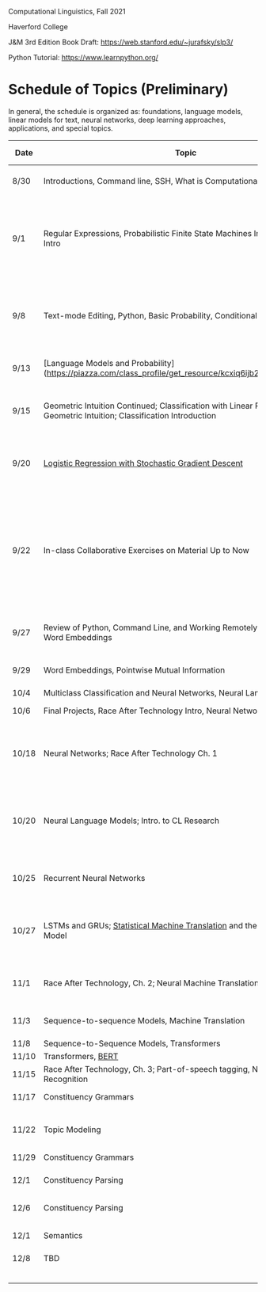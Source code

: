 Computational Linguistics, Fall 2021

Haverford College

J&M 3rd Edition Book Draft: https://web.stanford.edu/~jurafsky/slp3/

Python Tutorial: https://www.learnpython.org/

# Schedule of Topics (Preliminary)

In general, the schedule is organized as: foundations, language models, linear models for text, neural networks, deep learning approaches, applications, and special topics.

| Date  | Topic                                                        | Read/View Before Class                                       | Lab                                                     |      | Due                                                          |
| ----- | ------------------------------------------------------------ | ------------------------------------------------------------ | ------------------------------------------------------- | ---- | ------------------------------------------------------------ |
| 8/30  | Introductions, Command line, SSH, What is Computational Linguistics? | [Syllabus](syllabus.md)                                      | [Lab 0: Computer/Remote  Setup, SSH](labs/lab0.md)      |      |                                                              |
| 9/1   | Regular Expressions, Probabilistic Finite State Machines Intro, Probability Intro | [Command Line Ch. 1 & 2](https://www.learnenough.com/command-line-tutorial/basics);  [Functions](https://www.youtube.com/watch?v=MjeXZ7Ea89g), | [Lab 1: Command Line and I/O Redirection](labs/lab1.md) |      | HW0: Command Line Discussion Board (Wednesday), [Lab 1](labs/lab1.md) (Friday) |
| 9/8   | Text-mode Editing, Python, Basic Probability, Conditional Probability | [Regular Expressions Notes (Piazza)](https://piazza.com/class_profile/get_resource/kcxiq6ijb2q5t/kex7ykctfdx57c) and/or J&M 2.1; J&M 2.2, 2.3, 2.4.1, 2.4.2, 2.4.4 | [Lab 2: Python Markov Text Generation](labs/lab2.md)    |      | [HW1: Regular Expressions](https://piazza.com/class_profile/get_resource/ksysw5gb2e13q7/kt27xmayn19z); |
| 9/13  | [Language Models and Probability](https://piazza.com/class_profile/get_resource/kcxiq6ijb2q5t/kf8ets0a6t1tv | [A Probability Primer](https://www.sjsu.edu/faculty/gerstman/StatPrimer/probability.pdf); [Distributions](https://www.youtube.com/watch?v=qc5QewourIU&feature=youtu.be) |                                                         |      |                                                              |
| 9/15  | Geometric Intuition Continued; Classification with Linear Perceptron and Geometric Intuition; Classification Introduction | [Language Modeling Primer](https://piazza.com/class_profile/get_resource/ksysw5gb2e13q7/ktbthuoiq73op) (Optional); [J&M 3.1-3.4](https://web.stanford.edu/~jurafsky/slp3/3.pdf) | [Lab 3: Corpus Exploration](labs/lab3.md)               |      | Lab 2                                                        |
| 9/20  | [Logistic Regression with Stochastic Gradient Descent](https://piazza.com/class_profile/get_resource/kcxiq6ijb2q5t/kfhn44yucmk48t) | [Vectors](https://www.youtube.com/watch?v=kXLGnrzw1zk); [Matrices](https://www.youtube.com/watch?v=LEJpb8v_RQQ); [Prediction Primer](https://piazza.com/class_profile/get_resource/kcxiq6ijb2q5t/kfdytve4qul29w);  [J&M 5.1-5.3](https://web.stanford.edu/~jurafsky/slp3/5.pdf) |                                                         |      |                                                              |
| 9/22  | In-class Collaborative Exercises on Material Up to Now       | [Derivatives and Optimization](https://www.youtube.com/watch?v=TG6PIKulK0Q); [Logistic Regression with Stochastic Gradient Descent Notes](https://piazza.com/class_profile/get_resource/kcxiq6ijb2q5t/kfhn4zorp646dt) (Optional); J&M 5.5-5.7; J&M 6.1 | [Lab 4: Basic Classification](labs/lab4.md)             |      | Lab 3<br />HW2 (Friday)                                      |
| 9/27  | Review of Python, Command Line, and Working Remotely,<br />Word Embeddings | [Word Embeddings Primer](https://piazza.com/class_profile/get_resource/kcxiq6ijb2q5t/kfs9ejn2pjo34s) (Optional), |                                                         |      |                                                              |
| 9/29  | Word Embeddings, Pointwise Mutual Information                | <br />J&M 6.2-6.4                                            | [Lab 5: Word Embeddings Exploration](labs/lab5.md)      |      |                                                              |
| 10/4  | Multiclass Classification and Neural Networks, Neural Language Models | J&M 6.6-6.10                                                 |                                                         |      |                                                              |
| 10/6  | Final Projects, Race After Technology Intro, Neural Networks | Benjamin Introduction                                        |                                                         |      |                                                              |
| 10/18 | Neural Networks; Race After Technology Ch. 1                 | Benjamin Ch. 1; [Multiclass Classification and Neural Networks Primer](https://piazza.com/class_profile/get_resource/kcxiq6ijb2q5t/kfxzq9q9oxx674) |                                                         |      | Benjamin Ch. 1 Discussion Questions                          |
| 10/20 | Neural Language Models; Intro. to CL Research                | Review J&M 7 and previous material as necessary; [Introduction to Keras for Researchers](https://keras.io/getting_started/intro_to_keras_for_researchers/) | Lab: HW3 Homework Help                                  |      | Lab 5                                                        |
| 10/25 | Recurrent Neural Networks                                    | [Illustrated Guide to RNNs](https://www.youtube.com/watch?v=LHXXI4-IEns); [Merullo et al. (2019)](https://arxiv.org/pdf/1909.03343.pdf) |                                                         |      | [HW4: Neural Text Classification](https://piazza.com/class_profile/get_resource/ksysw5gb2e13q7/kufnzv5gkaq1lr) |
| 10/27 | LSTMs and GRUs; [Statistical Machine Translation](http://www.statmt.org/book/slides/04-word-based-models.pdf) and the Noisy Channel Model | [Illustrated Guide to LSTMs and GRUs](https://www.youtube.com/watch?v=8HyCNIVRbSU);  [Understanding LSTMs](https://web.stanford.edu/class/cs379c/archive/2018/class_messages_listing/content/Artificial_Neural_Network_Technology_Tutorials/OlahLSTM-NEURAL-NETWORK-TUTORIAL-15.pdf) |                                                         |      |                                                              |
| 11/1  | Race After Technology, Ch. 2; Neural Machine Translation     | Benjamin Ch. 2; [Brown (1990)](https://www.ling.upenn.edu/courses/Spring_2011/cogs502/Brown1990.pdf) |                                                         |      | [Brown (1990) Reading Questions](hw/brown_reading.md)        |
| 11/3  | Sequence-to-sequence Models, Machine Translation             | J&M 10                                                       |                                                         |      | Lab 6: LSTM Text Generation                                  |
| 11/8  | Sequence-to-Sequence Models, Transformers                    | J&M 10                                                       |                                                         |      |                                                              |
| 11/10 | Transformers, [BERT](https://nlp.stanford.edu/seminar/details/jdevlin.pdf) |                                                              |                                                         |      | Lab 7                                                        |
| 11/15 | Race After Technology, Ch. 3; Part-of-speech tagging, Named Entity Recognition | Benjamin 3                                                   |                                                         |      |                                                              |
| 11/17 | Constituency Grammars                                        | J&M 8-8.3, 8.7                                               |                                                         |      |                                                              |
| 11/22 | Topic Modeling                                               | [J&M 12.1-12.2](https://web.stanford.edu/~jurafsky/slp3/12.pdf) |                                                         |      | Piazza Discussion, **Final Project Proposal**                |
| 11/29 | Constituency Grammars                                        |                                                              |                                                         |      |                                                              |
| 12/1  | Constituency Parsing                                         | [J&M 12.3-12.5](https://web.stanford.edu/~jurafsky/slp3/12.pdf) |                                                         |      | **Introduction and Related Work Draft**                      |
| 12/6  | Constituency Parsing                                         | J&M 13.1, 13.3, 13.4                                         |                                                         |      |                                                              |
| 12/1  | Semantics                                                    | [Computational Semantics, Chapter 2](http://www.coli.uni-saarland.de/projects/milca/courses/comsem/pspdf/main.pdf) |                                                         |      |                                                              |
| 12/8  | TBD                                                          |                                                              |                                                         |      |                                                              |
|       |                                                              |                                                              |                                                         |      |                                                              |
|       |                                                              |                                                              |                                                         |      |                                                              |
|       |                                                              |                                                              |                                                         |      |                                                              |
|       |                                                              |                                                              |                                                         |      |                                                              |
|       |                                                              |                                                              |                                                         |      |                                                              |
|       |                                                              |                                                              |                                                         |      |                                                              |